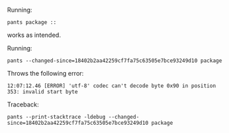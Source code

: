 Running:
```shell
pants package ::
```
works as intended.

Running:
```shell
pants --changed-since=18402b2aa42259cf7fa75c63505e7bce93249d10 package
```
Throws the following error:
```
12:07:12.46 [ERROR] 'utf-8' codec can't decode byte 0x90 in position 353: invalid start byte
```

Traceback:
```
pants --print-stacktrace -ldebug --changed-since=18402b2aa42259cf7fa75c63505e7bce93249d10 package
```
